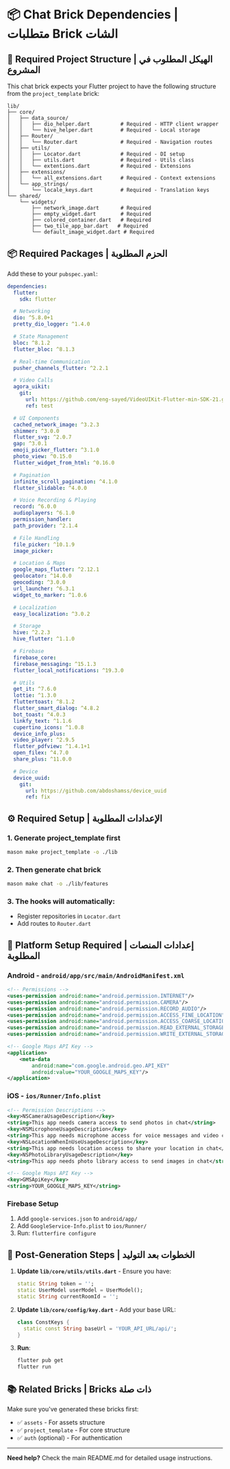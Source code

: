 # 📦 Chat Brick Dependencies | متطلبات Brick الشات

## 🔴 Required Project Structure | الهيكل المطلوب في المشروع

This chat brick expects your Flutter project to have the following structure from the `project_template` brick:

```
lib/
├── core/
│   ├── data_source/
│   │   ├── dio_helper.dart          # Required - HTTP client wrapper
│   │   └── hive_helper.dart         # Required - Local storage
│   ├── Router/
│   │   └── Router.dart              # Required - Navigation routes
│   ├── utils/
│   │   ├── Locator.dart             # Required - DI setup
│   │   ├── utils.dart               # Required - Utils class
│   │   └── extentions.dart          # Required - Extensions
│   ├── extensions/
│   │   └── all_extensions.dart      # Required - Context extensions
│   └── app_strings/
│       └── locale_keys.dart         # Required - Translation keys
└── shared/
    └── widgets/
        ├── network_image.dart       # Required
        ├── empty_widget.dart        # Required
        ├── colored_container.dart   # Required
        ├── two_tile_app_bar.dart   # Required
        └── default_image_widget.dart # Required
```

## 📦 Required Packages | الحزم المطلوبة

Add these to your `pubspec.yaml`:

```yaml
dependencies:
  flutter:
    sdk: flutter

  # Networking
  dio: ^5.8.0+1
  pretty_dio_logger: ^1.4.0

  # State Management
  bloc: ^8.1.2
  flutter_bloc: ^8.1.3

  # Real-time Communication
  pusher_channels_flutter: ^2.2.1

  # Video Calls
  agora_uikit:
    git:
      url: https://github.com/eng-sayed/VideoUIKit-Flutter-min-SDK-21.git
      ref: test

  # UI Components
  cached_network_image: ^3.2.3
  shimmer: ^3.0.0
  flutter_svg: ^2.0.7
  gap: ^3.0.1
  emoji_picker_flutter: ^3.1.0
  photo_view: ^0.15.0
  flutter_widget_from_html: ^0.16.0

  # Pagination
  infinite_scroll_pagination: ^4.1.0
  flutter_slidable: ^4.0.0

  # Voice Recording & Playing
  record: ^6.0.0
  audioplayers: ^6.1.0
  permission_handler:
  path_provider: ^2.1.4

  # File Handling
  file_picker: ^10.1.9
  image_picker:

  # Location & Maps
  google_maps_flutter: ^2.12.1
  geolocator: ^14.0.0
  geocoding: ^3.0.0
  url_launcher: ^6.3.1
  widget_to_marker: ^1.0.6

  # Localization
  easy_localization: ^3.0.2

  # Storage
  hive: ^2.2.3
  hive_flutter: ^1.1.0

  # Firebase
  firebase_core:
  firebase_messaging: ^15.1.3
  flutter_local_notifications: ^19.3.0

  # Utils
  get_it: ^7.6.0
  lottie: ^1.3.0
  fluttertoast: ^8.1.2
  flutter_smart_dialog: ^4.8.2
  bot_toast: ^4.0.3
  linkfy_text: ^1.1.6
  cupertino_icons: ^1.0.8
  device_info_plus:
  video_player: ^2.9.5
  flutter_pdfview: ^1.4.1+1
  open_filex: ^4.7.0
  share_plus: ^11.0.0

  # Device
  device_uuid:
    git:
      url: https://github.com/abdoshamss/device_uuid
      ref: fix
```

## ⚙️ Required Setup | الإعدادات المطلوبة

### 1. Generate project_template first

```bash
mason make project_template -o ./lib
```

### 2. Then generate chat brick

```bash
mason make chat -o ./lib/features
```

### 3. The hooks will automatically:

- Register repositories in `Locator.dart`
- Add routes to `Router.dart`

## 📱 Platform Setup Required | إعدادات المنصات المطلوبة

### Android - `android/app/src/main/AndroidManifest.xml`

```xml
<!-- Permissions -->
<uses-permission android:name="android.permission.INTERNET"/>
<uses-permission android:name="android.permission.CAMERA"/>
<uses-permission android:name="android.permission.RECORD_AUDIO"/>
<uses-permission android:name="android.permission.ACCESS_FINE_LOCATION"/>
<uses-permission android:name="android.permission.ACCESS_COARSE_LOCATION"/>
<uses-permission android:name="android.permission.READ_EXTERNAL_STORAGE"/>
<uses-permission android:name="android.permission.WRITE_EXTERNAL_STORAGE"/>

<!-- Google Maps API Key -->
<application>
    <meta-data
        android:name="com.google.android.geo.API_KEY"
        android:value="YOUR_GOOGLE_MAPS_KEY"/>
</application>
```

### iOS - `ios/Runner/Info.plist`

```xml
<!-- Permission Descriptions -->
<key>NSCameraUsageDescription</key>
<string>This app needs camera access to send photos in chat</string>
<key>NSMicrophoneUsageDescription</key>
<string>This app needs microphone access for voice messages and video calls</string>
<key>NSLocationWhenInUseUsageDescription</key>
<string>This app needs location access to share your location in chat</string>
<key>NSPhotoLibraryUsageDescription</key>
<string>This app needs photo library access to send images in chat</string>

<!-- Google Maps API Key -->
<key>GMSApiKey</key>
<string>YOUR_GOOGLE_MAPS_KEY</string>
```

### Firebase Setup

1. Add `google-services.json` to `android/app/`
2. Add `GoogleService-Info.plist` to `ios/Runner/`
3. Run: `flutterfire configure`

## 🔧 Post-Generation Steps | الخطوات بعد التوليد

1. **Update `lib/core/utils/utils.dart`** - Ensure you have:

   ```dart
   static String token = '';
   static UserModel userModel = UserModel();
   static String currentRoomId = '';
   ```

2. **Update `lib/core/config/key.dart`** - Add your base URL:

   ```dart
   class ConstKeys {
     static const String baseUrl = 'YOUR_API_URL/api/';
   }
   ```

3. **Run**:
   ```bash
   flutter pub get
   flutter run
   ```

## 📚 Related Bricks | Bricks ذات صلة

Make sure you've generated these bricks first:

- ✅ `assets` - For assets structure
- ✅ `project_template` - For core structure
- ✅ `auth` (optional) - For authentication

---

**Need help?** Check the main README.md for detailed usage instructions.
